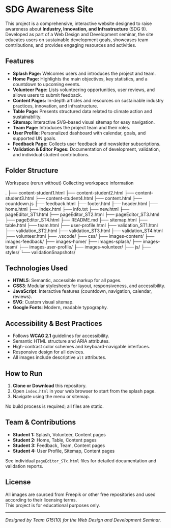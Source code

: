 # SDG Awareness Site

This project is a comprehensive, interactive website designed to raise awareness about **Industry, Innovation, and Infrastructure** (SDG 9). Developed as part of a Web Design and Development seminar, the site educates users on sustainable development goals, showcases team contributions, and provides engaging resources and activities.

## Features

- **Splash Page:** Welcomes users and introduces the project and team.
- **Home Page:** Highlights the main objectives, key statistics, and a countdown to upcoming events.
- **Volunteer Page:** Lists volunteering opportunities, user reviews, and allows users to submit feedback.
- **Content Pages:** In-depth articles and resources on sustainable industry practices, innovation, and infrastructure.
- **Table Page:** Presents structured data related to climate action and sustainability.
- **Sitemap:** Interactive SVG-based visual sitemap for easy navigation.
- **Team Page:** Introduces the project team and their roles.
- **User Profile:** Personalized dashboard with calendar, goals, and supported UN goals.
- **Feedback Page:** Collects user feedback and newsletter subscriptions.
- **Validation & Editor Pages:** Documentation of development, validation, and individual student contributions.

## Folder Structure
Workspace
(rerun without)
Collecting workspace information

. ├── content-student1.html ├── content-student2.html ├── content-student3.html ├── content-student4.html ├── content.html ├── countdown.js ├── feedback.html ├── footer.html ├── header.html ├── home.html ├── index.html ├── info.txt ├── new.html ├── pageEditor_ST1.html ├── pageEditor_ST2.html ├── pageEditor_ST3.html ├── pageEditor_ST4.html ├── README.md ├── sitemap.html ├── table.html ├── team.html ├── user-profile.html ├── validation_ST1.html ├── validation_ST2.html ├── validation_ST3.html ├── validation_ST4.html ├── volunteer.html ├── .vscode/ ├── css/ ├── images-content/ ├── images-feedback/ ├── images-home/ ├── images-splash/ ├── images-team/ ├── images-user-profile/ ├── images-volunteer/ ├── js/ ├── styles/ └── validationSnapshots/
## Technologies Used

- **HTML5**: Semantic, accessible markup for all pages.
- **CSS3**: Modular stylesheets for layout, responsiveness, and accessibility.
- **JavaScript**: Interactive features (countdown, navigation, calendar, reviews).
- **SVG**: Custom visual sitemap.
- **Google Fonts**: Modern, readable typography.

## Accessibility & Best Practices

- Follows **WCAG 2.1** guidelines for accessibility.
- Semantic HTML structure and ARIA attributes.
- High-contrast color schemes and keyboard-navigable interfaces.
- Responsive design for all devices.
- All images include descriptive `alt` attributes.

## How to Run

1. **Clone or Download** this repository.
2. Open `index.html` in your web browser to start from the splash page.
3. Navigate using the menu or sitemap.

No build process is required; all files are static.

## Team & Contributions

- **Student 1:** Splash, Volunteer, Content pages
- **Student 2:** Home, Table, Content pages
- **Student 3:** Feedback, Team, Content pages
- **Student 4:** User Profile, Sitemap, Content pages

See individual `pageEditor_STx.html` files for detailed documentation and validation reports.

## License

All images are sourced from Freepik or other free repositories and used according to their licensing terms.  
This project is for educational purposes only.

---

*Designed by Team G15(10) for the Web Design and Development Seminar.*